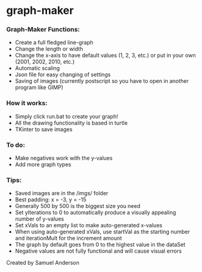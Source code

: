 # graph-maker

### Graph-Maker Functions:
* Create a full fledged line-graph
* Change the length or width
* Change the x-axis to have default values (1, 2, 3, etc.) or put in your own (2001, 2002, 2010, etc.)
* Automatic scaling
* Json file for easy changing of settings
* Saving of images (currently postscript so you have to open in another program like GIMP)

### How it works:
* Simply click run.bat to create your graph!
* All the drawing functionality is based in turtle
* TKinter to save images

### To do:
* Make negatives work with the y-values
* Add more graph types

### Tips:
* Saved images are in the /imgs/ folder
* Best padding: x = -3, y = -15
* Generally 500 by 500 is the biggest size you need
* Set yIterations to 0 to automatically produce a visually appealing number of y-values
* Set xVals to an empty list to make auto-generated x-values
* When using auto-generated xVals, use startVal as the starting number and iterationMult for the increment amount
* The graph by default goes from 0 to the highest value in the dataSet
* Negative values are not fully functional and will cause visual errors

Created by Samuel Anderson